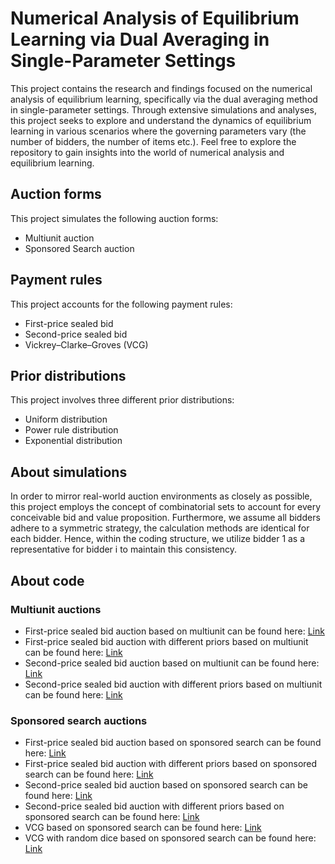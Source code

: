 # Numerical Analysis of Equilibrium Learning via Dual Averaging in Single-Parameter Settings
This project contains the research and findings focused on the numerical analysis of equilibrium learning, specifically via the dual averaging method in single-parameter settings. Through extensive simulations and analyses, this project seeks to explore and understand the dynamics of equilibrium learning in various scenarios where the governing parameters vary (the number of bidders, the number of items etc.). Feel free to explore the repository to gain insights into the world of numerical analysis and equilibrium learning.

## Auction forms
This project simulates the following auction forms:
- Multiunit auction
- Sponsored Search auction

## Payment rules
This project accounts for the following payment rules:
- First-price sealed bid
- Second-price sealed bid
- Vickrey–Clarke–Groves (VCG)

## Prior distributions
This project involves three different prior distributions:
- Uniform distribution
- Power rule distribution
- Exponential distribution

## About simulations
In order to mirror real-world auction environments as closely as possible, this project employs the concept of combinatorial sets to account for every conceivable bid and value proposition. Furthermore, we assume all bidders adhere to a symmetric strategy, the calculation methods are identical for each bidder. Hence, within the coding structure, we utilize bidder 1 as a representative for bidder i to maintain this consistency.

## About code
### Multiunit auctions
- First-price sealed bid auction based on multiunit can be found here: [Link](https://github.com/Yunqing-Wang/Numerical-Analysis-of-Equilibrium-Learning-via-Dual-Averaging-in-Single-Parameter-Settings/blob/main/Multiunit/First%20price.py)
- First-price sealed bid auction with different priors based on multiunit can be found here: [Link](https://github.com/Yunqing-Wang/Numerical-Analysis-of-Equilibrium-Learning-via-Dual-Averaging-in-Single-Parameter-Settings/blob/main/Multiunit/First%20price%20with%20prior.py)
- Second-price sealed bid auction based on multiunit can be found here: [Link](https://github.com/Yunqing-Wang/Numerical-Analysis-of-Equilibrium-Learning-via-Dual-Averaging-in-Single-Parameter-Settings/blob/main/Multiunit/Second%20price.py)
- Second-price sealed bid auction with different priors based on multiunit can be found here: [Link](https://github.com/Yunqing-Wang/Numerical-Analysis-of-Equilibrium-Learning-via-Dual-Averaging-in-Single-Parameter-Settings/blob/main/Multiunit/Second%20price%20with%20prior.py)
### Sponsored search auctions
- First-price sealed bid auction based on sponsored search can be found here: [Link](https://github.com/Yunqing-Wang/Numerical-Analysis-of-Equilibrium-Learning-via-Dual-Averaging-in-Single-Parameter-Settings/blob/main/Sponsored_Search/First%20price.py)
- First-price sealed bid auction with different priors based on sponsored search can be found here: [Link](https://github.com/Yunqing-Wang/Numerical-Analysis-of-Equilibrium-Learning-via-Dual-Averaging-in-Single-Parameter-Settings/blob/main/Sponsored_Search/First%20price%20with%20prior.py)
- Second-price sealed bid auction based on sponsored search can be found here: [Link](https://github.com/Yunqing-Wang/Numerical-Analysis-of-Equilibrium-Learning-via-Dual-Averaging-in-Single-Parameter-Settings/blob/main/Sponsored_Search/Second%20price.py)
- Second-price sealed bid auction with different priors based on sponsored search can be found here: [Link](https://github.com/Yunqing-Wang/Numerical-Analysis-of-Equilibrium-Learning-via-Dual-Averaging-in-Single-Parameter-Settings/blob/main/Sponsored_Search/Second%20price%20with%20prior.py)
- VCG based on sponsored search can be found here: [Link](https://github.com/Yunqing-Wang/Numerical-Analysis-of-Equilibrium-Learning-via-Dual-Averaging-in-Single-Parameter-Settings/blob/main/Sponsored_Search/VCG.py)
- VCG with random dice based on sponsored search can be found here: [Link](https://github.com/Yunqing-Wang/Numerical-Analysis-of-Equilibrium-Learning-via-Dual-Averaging-in-Single-Parameter-Settings/blob/main/Sponsored_Search/VCG%20with%20random%20dice.py)
